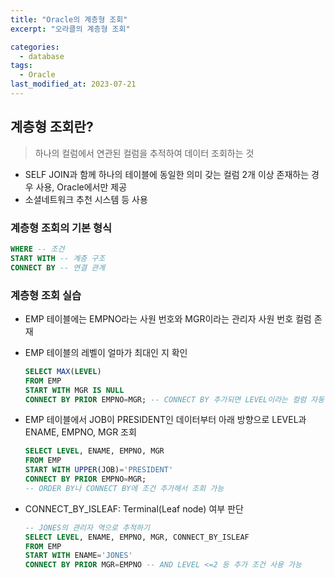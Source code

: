```yaml
---
title: "Oracle의 계층형 조회"
excerpt: "오라클의 계층형 조회"

categories:
  - database
tags:
  - Oracle
last_modified_at: 2023-07-21
---
```

## 계층형 조회란?

> 하나의 컬럼에서 연관된 컬럼을 추적하여 데이터 조회하는 것
> 

- SELF JOIN과 함께 하나의 테이블에 동일한 의미 갖는 컬럼 2개 이상 존재하는 경우 사용, Oracle에서만 제공
- 소셜네트워크 추천 시스템 등 사용

### 계층형 조회의 기본 형식

```sql
WHERE -- 조건
START WITH -- 계층 구조 
CONNECT BY -- 연결 관계
```

### 계층형 조회 실습

- EMP 테이블에는 EMPNO라는 사원 번호와 MGR이라는 관리자 사원 번호 컬럼 존재
- EMP 테이블의 레벨이 얼마가 최대인 지 확인
    
    ```sql
    SELECT MAX(LEVEL)
    FROM EMP
    START WITH MGR IS NULL
    CONNECT BY PRIOR EMPNO=MGR; -- CONNECT BY 추가되면 LEVEL이라는 컬럼 자동 생성
    ```
    
- EMP 테이블에서 JOB이 PRESIDENT인 데이터부터 아래 방향으로 LEVEL과 ENAME, EMPNO, MGR 조회
    
    ```sql
    SELECT LEVEL, ENAME, EMPNO, MGR
    FROM EMP
    START WITH UPPER(JOB)='PRESIDENT'
    CONNECT BY PRIOR EMPNO=MGR;
    -- ORDER BY나 CONNECT BY에 조건 추가해서 조회 가능
    ```
    
- CONNECT_BY_ISLEAF: Terminal(Leaf node) 여부 판단 
    
    ```sql
    -- JONES의 관리자 역으로 추적하기
    SELECT LEVEL, ENAME, EMPNO, MGR, CONNECT_BY_ISLEAF
    FROM EMP
    START WITH ENAME='JONES'
    CONNECT BY PRIOR MGR=EMPNO -- AND LEVEL <=2 등 추가 조건 사용 가능
    ```